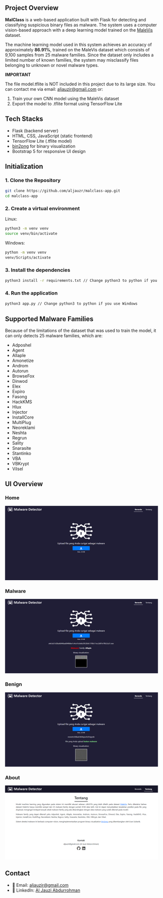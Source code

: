 ## Project Overview

**MalClass** is a web-based application built with Flask for detecting and classifying suspicious binary files as malware. The system uses a computer vision-based approach with a deep learning model trained on the [MaleVis](https://web.cs.hacettepe.edu.tr/~selman/malevis/) dataset.

The machine learning model used in this system achieves an accuracy of approximately **86.91%**, trained on the MaleVis dataset which consists of 9,100 samples from 25 malware families. Since the dataset only includes a limited number of known families, the system may misclassify files belonging to unknown or novel malware types.

**IMPORTANT**

The file model.tflite is NOT included in this project due to its large size. You can contact me via email: aljauzir@gmail.com or:
1. Train your own CNN model using the MaleVis dataset
2. Export the model to .tflite format using TensorFlow Lite

## Tech Stacks
- Flask (backend server)
- HTML, CSS, JavaScript (static frontend)
- TensorFlow Lite (.tflite model)
- [bin2png](https://github.com/esultanik/bin2png) for binary visualization
- Bootstrap 5 for responsive UI design

## Initialization
### 1. Clone the Repository
```sh
git clone https://github.com/aljauzr/malclass-app.git
cd malclass-app
```
### 2. Create a virtual environment
Linux:
```sh
python3 -m venv venv
source venv/bin/activate
```
Windows:
```sh
python -m venv venv
venv/Scripts/activate
```
### 3. Install the dependencies
```sh
python3 install -r requirements.txt // Change python3 to python if you use Windows
```
### 4. Run the application
```sh
python3 app.py // Change python3 to python if you use Windows
```

## Supported Malware Families
Because of the limitations of the dataset that was used to train the model, it can only detects 25 malware families, which are:
- Adposhel
- Agent
- Allaple
- Amonetize
- Androm
- Autorun
- BrowseFox
- Dinwod
- Elex
- Expiro
- Fasong
- HackKMS
- Hlux
- Injector
- InstallCore
- MultiPlug
- Neoreklami
- Neshta
- Regrun
- Sality
- Snarasite
- Stantinko
- VBA
- VBKrypt
- Vilsel

## UI Overview
### Home
![Home](static/images/1-Home.jpg)

### Malware
![Malware](static/images/2-Malware.jpg)

### Benign
![Benign](static/images/3-Benign.jpg)

### About
![About](static/images/4-About.jpg)

## Contact
- 📧 Email: aljauzir@gmail.com
- 💼 LinkedIn: [Al Jauzi Abdurrohman](https://linkedin.com/in/aljauzr)
